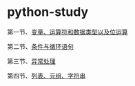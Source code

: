 # python-study
第一节、[变量、运算符和数据类型以及位运算](https://nbviewer.jupyter.org/github/jachin-zhao/python-study/blob/master/1%E3%80%81%E5%8F%98%E9%87%8F%E3%80%81%E8%BF%90%E7%AE%97%E7%AC%A6%E5%92%8C%E6%95%B0%E6%8D%AE%E7%B1%BB%E5%9E%8B.ipynb)

第二节、[条件与循环语句](https://nbviewer.jupyter.org/github/jachin-zhao/python-study/blob/master/2%E3%80%81%E6%9D%A1%E4%BB%B6%E4%B8%8E%E5%BE%AA%E7%8E%AF%E8%AF%AD%E5%8F%A5.ipynb)

第三节、[异常处理](https://nbviewer.jupyter.org/github/jachin-zhao/python-study/blob/master/3%E3%80%81%E5%BC%82%E5%B8%B8%E5%A4%84%E7%90%86.ipynb)

第四节、[列表、元组、字符串](https://nbviewer.jupyter.org/github/jachin-zhao/python-study/blob/master/4%E3%80%81%E5%88%97%E8%A1%A8%E3%80%81%E5%85%83%E7%BB%84%E3%80%81%E5%AD%97%E7%AC%A6%E4%B8%B2.ipynb)
